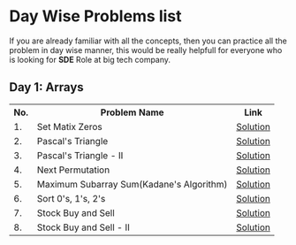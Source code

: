 # Day Wise Problems list
If you are already familiar with all the concepts, then you can practice all the problem in day wise manner, this would be really helpfull for everyone who is looking for **SDE** Role at big tech company.

## Day 1: Arrays
<table>
  <tr>
    <th>No.</th>
    <th>Problem Name</th>
    <th>Link</th>
  </tr>
  <tr>
    <td>1.</td>
    <td>Set Matix Zeros</td>
    <td><a href="https://github.com/baidya-ripan-024/strivers-sde-sheet/blob/main/array/73.%20Set%20Matrix%20Zeroes.md" target="_blank">Solution</a></td>
  </tr>
  <tr>
    <td>2.</td>
    <td>Pascal's Triangle</td>
    <td><a href="https://github.com/baidya-ripan-024/strivers-sde-sheet/blob/main/array/118.%20Pascal's%20Triangle.md" target="_blank">Solution</a></td>
  </tr>
  <tr>
    <td>3.</td>
    <td>Pascal's Triangle - II</td>
    <td><a href="https://github.com/baidya-ripan-024/strivers-sde-sheet/blob/main/array/118.%20Pascal's%20Triangle.md" target="_blank">Solution</a></td>
  </tr>
  <tr>
    <td>4.</td>
    <td>Next Permutation</td>
    <td><a href="https://github.com/baidya-ripan-024/strivers-sde-sheet/blob/main/array/31.%20Next%20Permutation.md" target="_blank">Solution</a></td>
  </tr>
  <tr>
    <td>5.</td>
    <td>Maximum Subarray Sum(Kadane's Algorithm)</td>
    <td><a href="https://github.com/baidya-ripan-024/strivers-sde-sheet/blob/main/array/53.%20Maximum%20Subarray.md" target="_blank">Solution</a></td>
  </tr>
  <tr>
    <td>6.</td>
    <td>Sort 0's, 1's, 2's</td>
    <td><a href="https://github.com/baidya-ripan-024/strivers-sde-sheet/blob/main/array/75.%20Sort%20Colors.md" target="_blank">Solution</a></td>
  </tr>
  <tr>
    <td>7.</td>
    <td>Stock Buy and Sell</td>
    <td><a href="https://github.com/baidya-ripan-024/strivers-sde-sheet/blob/main/array/121.%20Best%20Time%20to%20Buy%20and%20Sell%20Stock.md" target="_blank">Solution</a></td>
  </tr>
  <tr>
    <td>8.</td>
    <td>Stock Buy and Sell - II</td>
    <td><a href="https://leetcode.com/problems/best-time-to-buy-and-sell-stock-ii/submissions/1663514410/" target="_blank">Solution</a></td>
  </tr>
</table>

